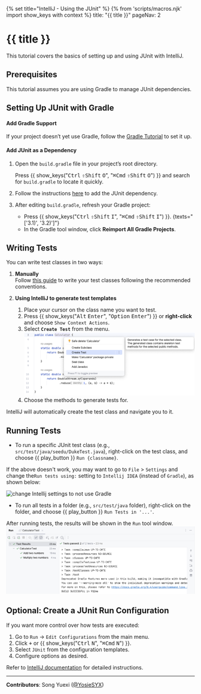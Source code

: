 {% set title="IntelliJ - Using the JUnit" %}
{% from 'scripts/macros.njk' import show_keys with context %}
<frontmatter>
  title: "{{ title }}"
  pageNav: 2
</frontmatter>

<include src="../common/common-fragments.md#wip-warning" />

# {{ title }}

This tutorial covers the basics of setting up and using JUnit with IntelliJ.

<!-- ======================================================== -->

## Prerequisites


<include src="junit.md#junit-use-gradle" />

This tutorial assumes you are using Gradle to manage JUnit dependencies.

<!-- ======================================================== -->

## Setting Up JUnit with Gradle

#### Add Gradle Support

If your project doesn’t yet use Gradle, follow the [Gradle Tutorial](https://se-education.org/guides/tutorials/gradle.html) to set it up.

#### Add JUnit as a Dependency

1. Open the `build.gradle` file in your project’s root directory.
   <box type="tip" seamless>

   Press {{ show_keys("<kbd>Ctrl</kbd> <kbd>⇧Shift</kbd> <kbd>O</kbd>", "<kbd>⌘Cmd</kbd> <kbd>⇧Shift</kbd> <kbd>O</kbd>") }} and search for `build.gradle` to locate it quickly.
   </box>
1. Follow the instructions [here](https://se-education.org/guides/tutorials/junit.html#configuring-gradle-for-junit) to add the JUnit dependency.
1. After editing `build.gradle`, refresh your Gradle project:
   * Press {{ show_keys("<kbd>Ctrl</kbd> <kbd>⇧Shift</kbd> <kbd>I</kbd>", "<kbd>⌘Cmd</kbd> <kbd>⇧Shift</kbd> <kbd>I</kbd>") }}. {texts="['3.1)', '3.2)']"}
   * In the Gradle tool window, click **Reimport All Gradle Projects**.

<!-- ======================================================== -->

## Writing Tests

You can write test classes in two ways:

1. **Manually**  
   Follow [this guide](https://se-education.org/guides/tutorials/vscJUnitTesting.html#conventions-to-follow) to write your test classes following the recommended conventions.

2. **Using IntelliJ to generate test templates**  
   1. Place your cursor on the class name you want to test.  
   2. Press {{ show_keys("<kbd>Alt</kbd> <kbd>Enter</kbd>", "<kbd>Option</kbd> <kbd>Enter</kbd>") }} or **right-click** and choose `Show Context Actions`.  
   3. Select **`Create Test`** from the menu.  
      ![Create Test option in menu](./images/intellij/create-test.png)  
   4. Choose the methods to generate tests for.  
      <pic src="./images/intellij/test-menu.png" width="450" />

IntelliJ will automatically create the test class and navigate you to it.


<!-- ======================================================== -->

## Running Tests

* To run a specific JUnit test class (e.g., `src/test/java/seedu/DukeTest.java`), right-click on the test class, and choose {{ play_button }} `Run {classname}`.

<box type="tip" seamless>

If the above doesn't work, you may want to go to `File` > `Settings` and change the`Run tests using:` setting to `Intellij IDEA` (instead of `Gradle`), as shown below:

<panel header="Expand to see screenshot ..." peek no-close no-switch>

![change Intellij settings to not use Gradle](images/gradle/intellijRunTestsUsingIntellij.png)
</panel>
</box>

* To run all tests in a folder (e.g., `src/test/java` folder), right-click on the folder, and choose {{ play_button }} `Run Tests in '...'`.

After running tests, the results will be shown in the `Run` tool window.<br>
![Run Tool menu](./images/intellij/run-menu.png)


<!-- ======================================================== -->

<include src="junit.md#useful-test-cases" />

<!-- ======================================================== -->

## Optional: Create a JUnit Run Configuration

If you want more control over how tests are executed:

1. Go to `Run` → `Edit Configurations` from the main menu.
1. Click <kbd>+</kbd> or {{ show_keys("<kbd>Ctrl</kbd> <kbd>N</kbd>", "<kbd>⌘Cmd</kbd> <kbd>N</kbd>") }}.
1. Select `JUnit` from the configuration templates.
1. Configure options as desired.

Refer to [IntelliJ documentation](https://www.jetbrains.com/help/idea/creating-and-running-your-first-java-application.html#run-configurations) for detailed instructions.

<!-- ======================================================== -->

<include src="junit.md#troubleshooting-junit" />

<!-- ======================================================== -->

---

**Contributors**: Song Yuexi ([@YosieSYX](https://github.com/YosieSYX))
